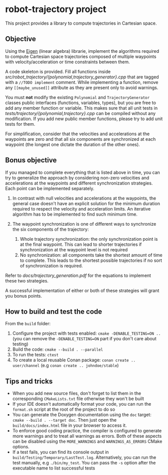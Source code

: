# robot-trajectory project

This project provides a library to compute trajectories in Cartesian space.

## Objective

Using the [Eigen](eigen.tuxfamily.org/) (linear algebra) librarie, implement the algorithms required to compute Cartesian space trajectories composed of multiple waypoints with velocity/acceleration or time constraints between them. 

A code skeleton is provided. Fill all functions inside *src/robot_trajectory/{polynomial,trajectory_generator}.cpp* that are tagged with a `//TODO implement` comment. While implementing a function, remove any `[[maybe_unused]]` attribute as they are present only to avoid warnings.

You must **not** modify the existing `Polynomial` and `TrajectoryGenerator` classes public interfaces (functions, variables, types), but you are free to add any member function or variable. This makes sure that all unit tests in *tests/trajectory/{polynomial,trajectory}.cpp* can be compiled without any modification. If you add new public member functions, please try to add unit tests for them.

For simplification, consider that the velocities and accelerations at the waypoints are zero and that all six components are synchronized at each waypoint (the longest one dictate the duration of the other ones).

## Bonus objective

If you managed to complete everything that is listed above in time, you can try to generalize the approach by considering non-zero velocities and accelerations at the waypoints and different synchronization strategies. Each point can be implemented separately.

1. In contrast with null velocities and accelerations at the waypoints, the general case doesn't have an explicit solution for the minimum duration required to respect the velocity and acceleration limits. An iterative algorithm has to be implemented to find such minimum time.

2. The waypoint synchronization is one of different ways to synchronize the six components of the trajectory:
   1.  Whole trajectory synchronization: the only synchronization point is at the final waypoint. This can lead to shorter trajectories if synchronization at the waypoint level is not required
   2.  No synchronization: all components take the shortest amount of time to complete. This leads to the shortest possible trajectories if no sort of synchronization is required.

Refer to *docs/trajectory_generation.pdf* for the equations to implement these two strategies.

A successful implementation of either or both of these strategies will grant you bonus points.

## How to build and test the code
From the `build` folder:
1. Configure the project with tests enabled: `cmake -DENABLE_TESTING=ON ..` (you can remove the `-DENABLE_TESTING=ON` part if you don't care about testing)
2. Build the code: `cmake --build . --parallel`
3. To run the tests: `ctest`
4. To create a local reusable Conan package: `conan create .. user/channel` (e.g `conan create .. johndoe/stable`)

## Tips and tricks
* When you add new source files, don't forget to list them in the corresponding `CMakeLists.txt` file otherwise they won't be built
* If your IDE doesn't automatically format your code, you can run the `format.sh` script at the root of the project to do so
* You can generate the Doxygen documentation using the `doc` target: `cmake --build . --target doc`. Then just open the `build/docs/index.html` file in your browser to access it.
* To enforce good coding practice, the compiler is configured to generate more warnings and to treat all warnings as errors. Both of these aspects can be disabled using the `MORE_WARNINGS` and `WARNINGS_AS_ERRORS` CMake options.
* If a test fails, you can find its console output in `build/Testing/Temporary/LastTest.log`. Alternatively, you can run the test manually, e.g `./bin/my_test`. You can pass the `-s` option after the executable name to list successful tests